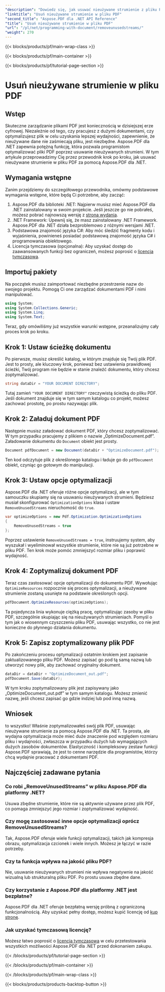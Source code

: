 ```yaml
---
"description": "Dowiedz się, jak usuwać nieużywane strumienie z pliku PDF za pomocą Aspose.PDF dla platformy .NET, aby zoptymalizować rozmiar pliku i wydajność."
"linktitle": "Usuń nieużywane strumienie w pliku PDF"
"second_title": "Aspose.PDF dla .NET API Reference"
"title": "Usuń nieużywane strumienie w pliku PDF"
"url": "/pl/net/programming-with-document/removeunusedstreams/"
"weight": 270
---
```


{{< blocks/products/pf/main-wrap-class >}}

{{< blocks/products/pf/main-container >}}

{{< blocks/products/pf/tutorial-page-section >}}

# Usuń nieużywane strumienie w pliku PDF

## Wstęp

Skuteczne zarządzanie plikami PDF jest koniecznością w dzisiejszej erze cyfrowej. Niezależnie od tego, czy pracujesz z dużymi dokumentami, czy optymalizujesz plik w celu uzyskania lepszej wydajności, zapewnienie, że nieużywane dane nie zaśmiecają pliku, jest niezbędne. Aspose.PDF dla .NET zapewnia potężną funkcję, która pozwala programistom optymalizować pliki PDF poprzez usuwanie nieużywanych strumieni. W tym artykule przeprowadzimy Cię przez przewodnik krok po kroku, jak usuwać nieużywane strumienie w pliku PDF za pomocą Aspose.PDF dla .NET.

## Wymagania wstępne

Zanim przejdziemy do szczegółowego przewodnika, omówmy podstawowe wymagania wstępne, które będą Ci potrzebne, aby zacząć:

1. Aspose.PDF dla biblioteki .NET: Najpierw musisz mieć Aspose.PDF dla .NET zainstalowany w swoim projekcie. Jeśli jeszcze go nie pobrałeś, możesz pobrać najnowszą wersję z [strona wydania](https://releases.aspose.com/pdf/net/).
2. .NET Framework: Upewnij się, że masz zainstalowany .NET Framework. Aspose.PDF dla .NET działa bezproblemowo z różnymi wersjami .NET.
3. Podstawowa znajomość języka C#: Aby móc śledzić fragmenty kodu i wyjaśnienia, powinieneś posiadać podstawową znajomość języka C# i programowania obiektowego.
4. Licencja tymczasowa (opcjonalna): Aby uzyskać dostęp do zaawansowanych funkcji bez ograniczeń, możesz poprosić o [licencja tymczasowa](https://purchase.aspose.com/temporary-license/).


## Importuj pakiety

Na początek musisz zaimportować niezbędne przestrzenie nazw do swojego projektu. Pomogą Ci one zarządzać dokumentami PDF i nimi manipulować.

```csharp
using System;
using System.Collections.Generic;
using System.Linq;
using System.Text;
```

Teraz, gdy omówiliśmy już wszystkie warunki wstępne, przeanalizujmy cały proces krok po kroku.

## Krok 1: Ustaw ścieżkę dokumentu

Po pierwsze, musisz określić katalog, w którym znajduje się Twój plik PDF. Jest to prosty, ale kluczowy krok, ponieważ bez ustawienia prawidłowej ścieżki, Twój program nie będzie w stanie znaleźć dokumentu, który chcesz zoptymalizować.

```csharp
string dataDir = "YOUR DOCUMENT DIRECTORY";
```

Tutaj zamień `"YOUR DOCUMENT DIRECTORY"` rzeczywistą ścieżką do pliku PDF. Jeśli dokument znajduje się w tym samym katalogu co projekt, możesz zachować prostotę, po prostu nazywając plik.

## Krok 2: Załaduj dokument PDF

Następnie musisz załadować dokument PDF, który chcesz zoptymalizować. W tym przypadku pracujemy z plikiem o nazwie „OptimizeDocument.pdf”. Załadowanie dokumentu do `Document` obiekt jest prosty.

```csharp
Document pdfDocument = new Document(dataDir + "OptimizeDocument.pdf");
```

Ten kod odczytuje plik z określonego katalogu i ładuje go do `pdfDocument` obiekt, czyniąc go gotowym do manipulacji.

## Krok 3: Ustaw opcje optymalizacji

Aspose.PDF dla .NET oferuje różne opcje optymalizacji, ale w tym samouczku skupiamy się na usuwaniu nieużywanych strumieni. Będziesz musiał skonfigurować `OptimizationOptions` klasa i ustaw `RemoveUnusedStreams` nieruchomość do `true`.

```csharp
var optimizeOptions = new Pdf.Optimization.OptimizationOptions
{
    RemoveUnusedStreams = true
};
```

Poprzez ustawienie `RemoveUnusedStreams = true`, instruujemy system, aby wyszukał i wyeliminował wszystkie strumienie, które nie są już potrzebne w pliku PDF. Ten krok może pomóc zmniejszyć rozmiar pliku i poprawić wydajność.

## Krok 4: Zoptymalizuj dokument PDF

Teraz czas zastosować opcje optymalizacji do dokumentu PDF. Wywołując `OptimizeResources` rozpocznie się proces optymalizacji, a nieużywane strumienie zostaną usunięte na podstawie określonych opcji.

```csharp
pdfDocument.OptimizeResources(optimizeOptions);
```

Ta pojedyncza linia wykonuje ciężką pracę, optymalizując zasoby w pliku PDF, szczególnie skupiając się na nieużywanych strumieniach. Pomyśl o tym jak o wiosennym czyszczeniu pliku PDF, usuwając wszystko, co nie jest konieczne do płynnego działania dokumentu.

## Krok 5: Zapisz zoptymalizowany plik PDF

Po zakończeniu procesu optymalizacji ostatnim krokiem jest zapisanie zaktualizowanego pliku PDF. Możesz zapisać go pod tą samą nazwą lub utworzyć nowy plik, aby zachować oryginalny dokument.

```csharp
dataDir = dataDir + "OptimizeDocument_out.pdf";
pdfDocument.Save(dataDir);
```

W tym kroku zoptymalizowany plik jest zapisywany jako „OptimizeDocument_out.pdf” w tym samym katalogu. Możesz zmienić nazwę, jeśli chcesz zapisać go gdzie indziej lub pod inną nazwą.

## Wniosek

to wszystko! Właśnie zoptymalizowałeś swój plik PDF, usuwając nieużywane strumienie za pomocą Aspose.PDF dla .NET. Ta prosta, ale wydajna optymalizacja może mieć duże znaczenie pod względem rozmiaru pliku i wydajności, zwłaszcza w przypadku dużych lub wymagających dużych zasobów dokumentów. Elastyczność i kompleksowy zestaw funkcji Aspose.PDF sprawiają, że jest to cenne narzędzie dla programistów, którzy chcą wydajnie pracować z dokumentami PDF.

## Najczęściej zadawane pytania

### Co robi „RemoveUnusedStreams” w pliku Aspose.PDF dla platformy .NET?
Usuwa zbędne strumienie, które nie są aktywnie używane przez plik PDF, co pomaga zmniejszyć jego rozmiar i zoptymalizować wydajność.

### Czy mogę zastosować inne opcje optymalizacji oprócz RemoveUnusedStreams?
Tak, Aspose.PDF oferuje wiele funkcji optymalizacji, takich jak kompresja obrazu, optymalizacja czcionek i wiele innych. Możesz je łączyć w razie potrzeby.

### Czy ta funkcja wpływa na jakość pliku PDF?
Nie, usuwanie nieużywanych strumieni nie wpływa negatywnie na jakość wizualną lub strukturalną pliku PDF. Po prostu usuwa zbędne dane.

### Czy korzystanie z Aspose.PDF dla platformy .NET jest bezpłatne?
Aspose.PDF dla .NET oferuje bezpłatną wersję próbną z ograniczoną funkcjonalnością. Aby uzyskać pełny dostęp, możesz kupić licencję od [kup stronę](https://purchase.aspose.com/buy).

### Jak uzyskać tymczasową licencję?
Możesz łatwo poprosić o [licencja tymczasowa](https://purchase.aspose.com/temporary-license/) w celu przetestowania wszystkich możliwości Aspose.PDF dla .NET przed dokonaniem zakupu.

{{< /blocks/products/pf/tutorial-page-section >}}

{{< /blocks/products/pf/main-container >}}

{{< /blocks/products/pf/main-wrap-class >}}

{{< blocks/products/products-backtop-button >}}